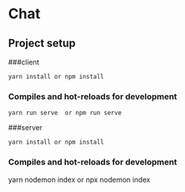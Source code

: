 # Chat

## Project setup

###client
```
yarn install or npm install
```

### Compiles and hot-reloads for development
```
yarn run serve  or npm run serve
```

###server
```
yarn install or npm install
```
### Compiles and hot-reloads for development
yarn nodemon index or npx nodemon index
